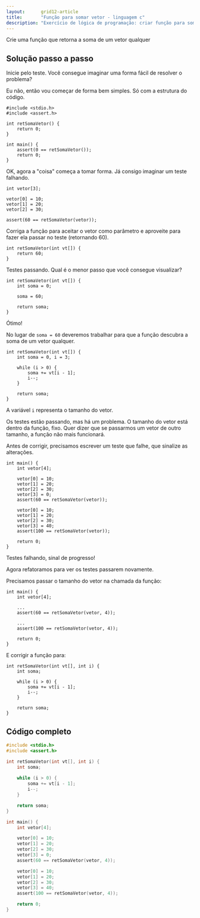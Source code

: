 ```yaml
---
layout:      grid12-article
title:       "Função para somar vetor - linguagem c"
description: "Exercício de lógica de programação: criar função para somar vetor."
---
```



Crie uma função que retorna a soma de um vetor qualquer



Solução passo a passo
---

Inicie pelo teste. Você consegue imaginar uma forma fácil de resolver o problema? 

Eu não, então vou começar de forma bem simples. Só com a estrutura do código.

    #include <stdio.h>
    #include <assert.h>

    int retSomaVetor() {
        return 0;
    }

    int main() {
        assert(0 == retSomaVetor());
        return 0;
    }


OK, agora a "coisa" começa a tomar forma. Já consigo imaginar um teste falhando.

    int vetor[3];

    vetor[0] = 10;
    vetor[1] = 20;
    vetor[2] = 30;

    assert(60 == retSomaVetor(vetor));


Corriga a função para aceitar o vetor como parâmetro e aproveite para fazer ela passar no teste  (retornando 60).

    int retSomaVetor(int vt[]) {
        return 60;
    }

Testes passando. Qual é o menor passo que você consegue visualizar?

    int retSomaVetor(int vt[]) {
        int soma = 0;

        soma = 60;

        return soma;
    }

Ótimo!

No lugar de `soma = 60` deveremos trabalhar para que a função descubra a soma de um vetor qualquer.

    int retSomaVetor(int vt[]) {
        int soma = 0, i = 3;

        while (i > 0) {
            soma += vt[i - 1];
            i--;
        }

        return soma;
    }

A variável `i` representa o tamanho do vetor.

Os testes estão passando, mas há um problema. O tamanho do vetor está dentro da função, fixo. Quer dizer que se passarmos
um vetor de outro tamanho, a função não mais funcionará.

Antes de corrigir, precisamos escrever um teste que falhe, que sinalize as alterações.

    int main() {
        int vetor[4];

        vetor[0] = 10;
        vetor[1] = 20;
        vetor[2] = 30;
        vetor[3] = 0;
        assert(60 == retSomaVetor(vetor));

        vetor[0] = 10;
        vetor[1] = 20;
        vetor[2] = 30;
        vetor[3] = 40;
        assert(100 == retSomaVetor(vetor));

        return 0;
    }

Testes falhando, sinal de progresso!

Agora refatoramos para ver os testes passarem novamente.

Precisamos passar o tamanho do vetor na chamada da função:

    int main() {
        int vetor[4];

        ...
        assert(60 == retSomaVetor(vetor, 4));

        ...
        assert(100 == retSomaVetor(vetor, 4));

        return 0;
    }

E corrigir a função para:

    int retSomaVetor(int vt[], int i) {
        int soma;

        while (i > 0) {
            soma += vt[i - 1];
            i--;
        }

        return soma;
    }



Código completo
---

```c
#include <stdio.h>
#include <assert.h>

int retSomaVetor(int vt[], int i) {
    int soma;
    
    while (i > 0) {
        soma += vt[i - 1];
        i--;
    }

    return soma;
}

int main() {
    int vetor[4];

    vetor[0] = 10;
    vetor[1] = 20;
    vetor[2] = 30;
    vetor[3] = 0;
    assert(60 == retSomaVetor(vetor, 4));

    vetor[0] = 10;
    vetor[1] = 20;
    vetor[2] = 30;
    vetor[3] = 40;
    assert(100 == retSomaVetor(vetor, 4));

    return 0;
}
```
